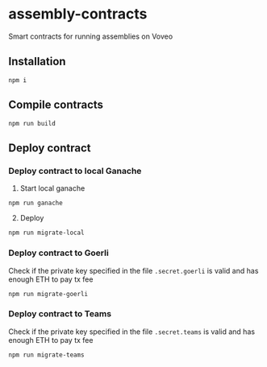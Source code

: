 # assembly-contracts

Smart contracts for running assemblies on Voveo

## Installation

`npm i`

## Compile contracts

`npm run build`

## Deploy contract

### Deploy contract to local Ganache

1. Start local ganache

`npm run ganache`

2. Deploy

`npm run migrate-local`

### Deploy contract to Goerli

Check if the private key specified in the file `.secret.goerli` is valid and has enough ETH to pay tx fee

`npm run migrate-goerli`

### Deploy contract to Teams

Check if the private key specified in the file `.secret.teams` is valid and has enough ETH to pay tx fee

`npm run migrate-teams`
